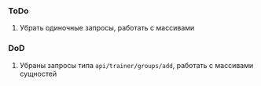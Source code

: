 ### ToDo
1. Убрать одиночные запросы, работать с массивами

### DoD
1. Убраны запросы типа `api/trainer/groups/add`, работать с массивами сущностей
